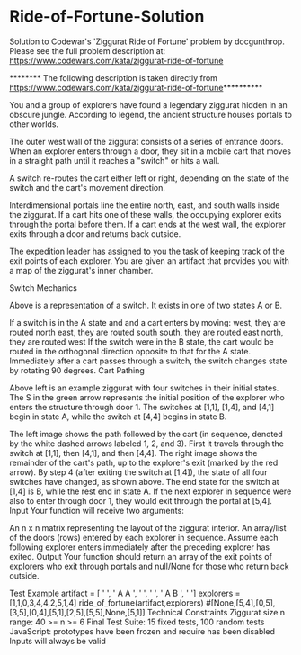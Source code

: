 # Ride-of-Fortune-Solution
Solution to Codewar's 'Ziggurat Ride of Fortune' problem by docgunthrop. Please see the full problem description at:
https://www.codewars.com/kata/ziggurat-ride-of-fortune

******** The following description is taken directly from https://www.codewars.com/kata/ziggurat-ride-of-fortune**********

You and a group of explorers have found a legendary ziggurat hidden in an obscure jungle. According to legend, the ancient structure houses portals to other worlds.

The outer west wall of the ziggurat consists of a series of entrance doors. When an explorer enters through a door, they sit in a mobile cart that moves in a straight path until it reaches a "switch" or hits a wall.

A switch re-routes the cart either left or right, depending on the state of the switch and the cart's movement direction.

Interdimensional portals line the entire north, east, and south walls inside the ziggurat. If a cart hits one of these walls, the occupying explorer exits through the portal before them. If a cart ends at the west wall, the explorer exits through a door and returns back outside.

The expedition leader has assigned to you the task of keeping track of the exit points of each explorer. You are given an artifact that provides you with a map of the ziggurat's inner chamber.

Switch Mechanics

Above is a representation of a switch. It exists in one of two states A or B.

If a switch is in the A state and and a cart enters by moving:
west, they are routed north
east, they are routed south
south, they are routed east
north, they are routed west
If the switch were in the B state, the cart would be routed in the orthogonal direction opposite to that for the A state.
Immediately after a cart passes through a switch, the switch changes state by rotating 90 degrees.
Cart Pathing

Above left is an example ziggurat with four switches in their initial states. The S in the green arrow represents the initial position of the explorer who enters the structure through door 1.
The switches at [1,1], [1,4], and [4,1] begin in state A, while the switch at [4,4] begins in state B.

The left image shows the path followed by the cart (in sequence, denoted by the white dashed arrows labeled 1, 2, and 3). First it travels through the switch at [1,1], then [4,1], and then [4,4].
The right image shows the remainder of the cart's path, up to the explorer's exit (marked by the red arrow).
By step 4 (after exiting the switch at [1,4]), the state of all four switches have changed, as shown above.
The end state for the switch at [1,4] is B, while the rest end in state A.
If the next explorer in sequence were also to enter through door 1, they would exit through the portal at [5,4].
Input
Your function will receive two arguments:

An n x n matrix representing the layout of the ziggurat interior.
An array/list of the doors (rows) entered by each explorer in sequence. Assume each following explorer enters immediately after the preceding explorer has exited.
Output
Your function should return an array of the exit points of explorers who exit through portals and null/None for those who return back outside.

Test Example
artifact = [
    '      ',
    ' A  A ',
    '      ',
    '      ',
    ' A  B ',
    '      ']
explorers = [1,1,0,3,4,4,2,5,1,4]
ride_of_fortune(artifact,explorers) #[None,[5,4],[0,5],[3,5],[0,4],[5,1],[2,5],[5,5],None,[5,1]]
Technical Constraints
Ziggurat size n range: 40 >= n >= 6
Final Test Suite: 15 fixed tests, 100 random tests
JavaScript: prototypes have been frozen and require has been disabled
Inputs will always be valid
